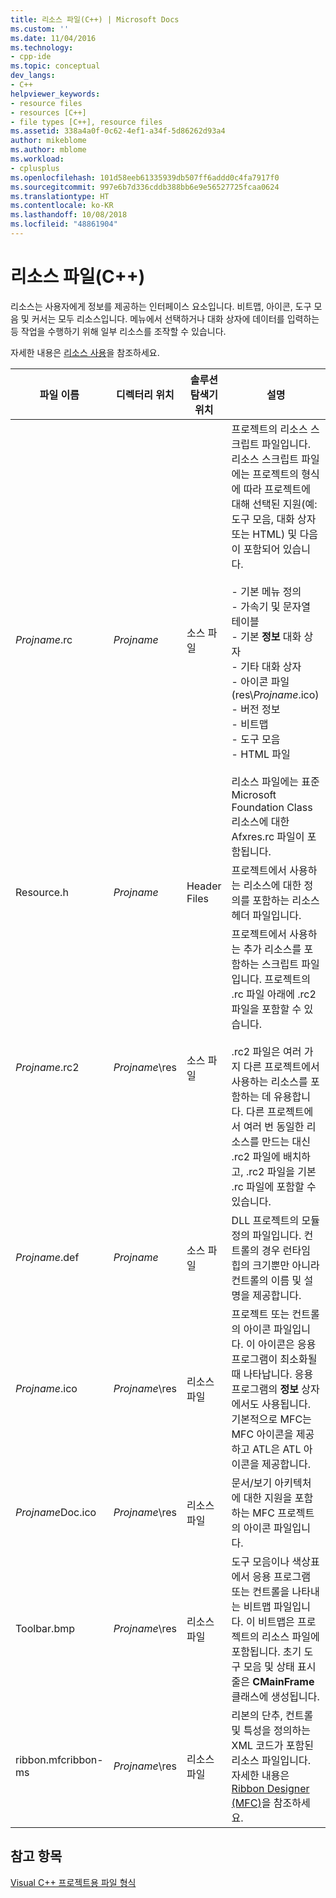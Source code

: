 ```yaml
---
title: 리소스 파일(C++) | Microsoft Docs
ms.custom: ''
ms.date: 11/04/2016
ms.technology:
- cpp-ide
ms.topic: conceptual
dev_langs:
- C++
helpviewer_keywords:
- resource files
- resources [C++]
- file types [C++], resource files
ms.assetid: 338a4a0f-0c62-4ef1-a34f-5d86262d93a4
author: mikeblome
ms.author: mblome
ms.workload:
- cplusplus
ms.openlocfilehash: 101d58eeb61335939db507ff6addd0c4fa7917f0
ms.sourcegitcommit: 997e6b7d336cddb388bb6e9e56527725fcaa0624
ms.translationtype: HT
ms.contentlocale: ko-KR
ms.lasthandoff: 10/08/2018
ms.locfileid: "48861904"
---
```

# <a name="resource-files-c"></a>리소스 파일(C++)

리소스는 사용자에게 정보를 제공하는 인터페이스 요소입니다. 비트맵, 아이콘, 도구 모음 및 커서는 모두 리소스입니다. 메뉴에서 선택하거나 대화 상자에 데이터를 입력하는 등 작업을 수행하기 위해 일부 리소스를 조작할 수 있습니다.

자세한 내용은 [리소스 사용](../windows/working-with-resource-files.md)을 참조하세요.

|파일 이름|디렉터리 위치|솔루션 탐색기 위치|설명|
|---------------|------------------------|--------------------------------|-----------------|
|*Projname*.rc|*Projname*|소스 파일|프로젝트의 리소스 스크립트 파일입니다. 리소스 스크립트 파일에는 프로젝트의 형식에 따라 프로젝트에 대해 선택된 지원(예: 도구 모음, 대화 상자 또는 HTML) 및 다음이 포함되어 있습니다.<br /><br />- 기본 메뉴 정의<br />- 가속기 및 문자열 테이블<br />- 기본 **정보** 대화 상자<br />- 기타 대화 상자<br />- 아이콘 파일(res\\*Projname*.ico)<br />- 버전 정보<br />- 비트맵<br />- 도구 모음<br />- HTML 파일<br /><br /> 리소스 파일에는 표준 Microsoft Foundation Class 리소스에 대한 Afxres.rc 파일이 포함됩니다.|
|Resource.h|*Projname*|Header Files|프로젝트에서 사용하는 리소스에 대한 정의를 포함하는 리소스 헤더 파일입니다.|
|*Projname*.rc2|*Projname*\res|소스 파일|프로젝트에서 사용하는 추가 리소스를 포함하는 스크립트 파일입니다. 프로젝트의 .rc 파일 아래에 .rc2 파일을 포함할 수 있습니다.<br /><br /> .rc2 파일은 여러 가지 다른 프로젝트에서 사용하는 리소스를 포함하는 데 유용합니다. 다른 프로젝트에서 여러 번 동일한 리소스를 만드는 대신 .rc2 파일에 배치하고, .rc2 파일을 기본 .rc 파일에 포함할 수 있습니다.|
|*Projname*.def|*Projname*|소스 파일|DLL 프로젝트의 모듈 정의 파일입니다. 컨트롤의 경우 런타임 힙의 크기뿐만 아니라 컨트롤의 이름 및 설명을 제공합니다.|
|*Projname*.ico|*Projname*\res|리소스 파일|프로젝트 또는 컨트롤의 아이콘 파일입니다. 이 아이콘은 응용 프로그램이 최소화될 때 나타납니다. 응용 프로그램의 **정보** 상자에서도 사용됩니다. 기본적으로 MFC는 MFC 아이콘을 제공하고 ATL은 ATL 아이콘을 제공합니다.|
|*Projname*Doc.ico|*Projname*\res|리소스 파일|문서/보기 아키텍처에 대한 지원을 포함하는 MFC 프로젝트의 아이콘 파일입니다.|
|Toolbar.bmp|*Projname*\res|리소스 파일|도구 모음이나 색상표에서 응용 프로그램 또는 컨트롤을 나타내는 비트맵 파일입니다. 이 비트맵은 프로젝트의 리소스 파일에 포함됩니다. 초기 도구 모음 및 상태 표시줄은 **CMainFrame** 클래스에 생성됩니다.|
|ribbon.mfcribbon-ms|*Projname*\res|리소스 파일|리본의 단추, 컨트롤 및 특성을 정의하는 XML 코드가 포함된 리소스 파일입니다. 자세한 내용은 [Ribbon Designer (MFC)](../mfc/ribbon-designer-mfc.md)을 참조하세요.|

## <a name="see-also"></a>참고 항목

[Visual C++ 프로젝트용 파일 형식](../ide/file-types-created-for-visual-cpp-projects.md)
